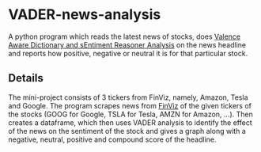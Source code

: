 # VADER-news-analysis
A python program which reads the latest news of stocks, does [Valence Aware Dictionary and sEntiment Reasoner Analysis](https://www.geeksforgeeks.org/python-sentiment-analysis-using-vader/) on the news headline and reports how positive, negative or neutral it is for that particular stock.

## Details
The mini-project consists of 3 tickers from FinViz, namely, Amazon, Tesla and Google. The program scrapes news from [FinViz](https://finviz.com/) of the given tickers of the stocks (GOOG for Google, TSLA for Tesla, AMZN for Amazon, ...). Then creates a dataframe, which then uses VADER analysis to identify the effect of the news on the sentiment of the stock and gives a graph along with a negative, neutral, positive and compound score of the headline. 
